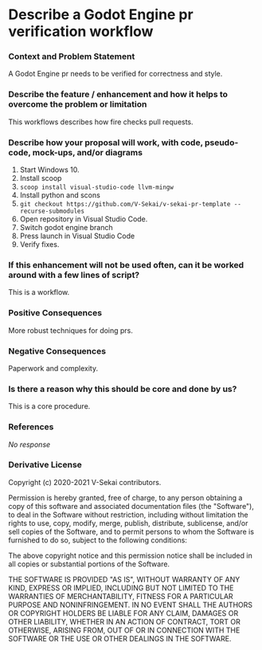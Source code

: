 # Describe a Godot Engine pr verification workflow

### Context and Problem Statement

A Godot Engine pr needs to be verified for correctness and style.

### Describe the feature / enhancement and how it helps to overcome the problem or limitation

This workflows describes how fire checks pull requests.

### Describe how your proposal will work, with code, pseudo-code, mock-ups, and/or diagrams

1. Start Windows 10.
1. Install scoop
2. `scoop install visual-studio-code llvm-mingw`
3. Install python and scons
4. `git checkout https://github.com/V-Sekai/v-sekai-pr-template --recurse-submodules`
5. Open repository in Visual Studio Code.
6. Switch godot engine branch
7. Press launch in Visual Studio Code
8. Verify fixes.

### If this enhancement will not be used often, can it be worked around with a few lines of script?

This is a workflow.

### Positive Consequences

More robust techniques for doing prs.

### Negative Consequences

Paperwork and complexity.

### Is there a reason why this should be core and done by us?

This is a core procedure.

### References

_No response_

### Derivative License

Copyright (c) 2020-2021 V-Sekai contributors.

Permission is hereby granted, free of charge, to any person obtaining a copy
of this software and associated documentation files (the "Software"), to deal
in the Software without restriction, including without limitation the rights
to use, copy, modify, merge, publish, distribute, sublicense, and/or sell
copies of the Software, and to permit persons to whom the Software is
furnished to do so, subject to the following conditions:

The above copyright notice and this permission notice shall be included in all
copies or substantial portions of the Software.

THE SOFTWARE IS PROVIDED "AS IS", WITHOUT WARRANTY OF ANY KIND, EXPRESS OR
IMPLIED, INCLUDING BUT NOT LIMITED TO THE WARRANTIES OF MERCHANTABILITY,
FITNESS FOR A PARTICULAR PURPOSE AND NONINFRINGEMENT. IN NO EVENT SHALL THE
AUTHORS OR COPYRIGHT HOLDERS BE LIABLE FOR ANY CLAIM, DAMAGES OR OTHER
LIABILITY, WHETHER IN AN ACTION OF CONTRACT, TORT OR OTHERWISE, ARISING FROM,
OUT OF OR IN CONNECTION WITH THE SOFTWARE OR THE USE OR OTHER DEALINGS IN THE
SOFTWARE.
